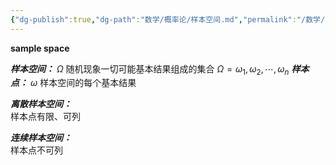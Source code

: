 ```yaml
---
{"dg-publish":true,"dg-path":"数学/概率论/样本空间.md","permalink":"/数学/概率论/样本空间/","dgPassFrontmatter":true,"noteIcon":"","created":"2024-05-21T15:20:28.390+08:00","updated":"2024-06-01T17:24:39.334+08:00"}
---
```


**sample space**

***样本空间：***   $\Omega$ 
随机现象一切可能基本结果组成的集合
$\Omega={\omega_{1},\omega_{2},\cdots,\omega_{n}}$ 
***样本点：***   $\omega$ 
样本空间的每个基本结果 

***离散样本空间：***  
样本点有限、可列

***连续样本空间：***   
样本点不可列



